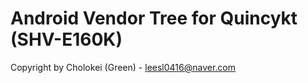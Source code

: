 Android Vendor Tree for Quincykt (SHV-E160K)
============================================

Copyright by Cholokei (Green) - leesl0416@naver.com
